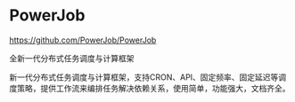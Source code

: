 # PowerJob

https://github.com/PowerJob/PowerJob

全新一代分布式任务调度与计算框架

新一代分布式任务调度与计算框架，支持CRON、API、固定频率、固定延迟等调度策略，提供工作流来编排任务解决依赖关系，使用简单，功能强大，文档齐全。
